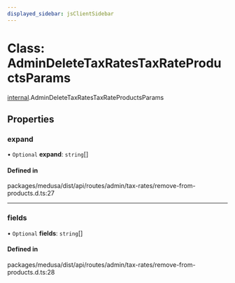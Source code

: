 ```yaml
---
displayed_sidebar: jsClientSidebar
---
```


# Class: AdminDeleteTaxRatesTaxRateProductsParams

[internal](../modules/internal.md).AdminDeleteTaxRatesTaxRateProductsParams

## Properties

### expand

• `Optional` **expand**: `string`[]

#### Defined in

packages/medusa/dist/api/routes/admin/tax-rates/remove-from-products.d.ts:27

___

### fields

• `Optional` **fields**: `string`[]

#### Defined in

packages/medusa/dist/api/routes/admin/tax-rates/remove-from-products.d.ts:28
